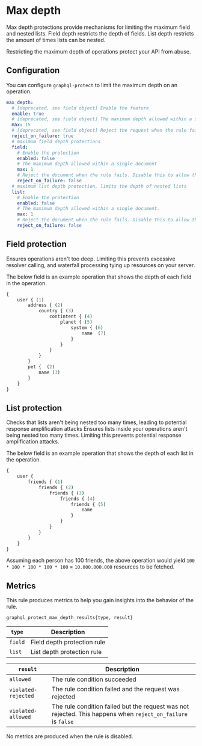 # Max depth

Max depth protections provide mechanisms for limiting the maximum field and nested lists.
Field depth restricts the depth of fields.
List depth restricts the amount of times lists can be nested.

Restricting the maximum depth of operations protect your API from abuse.

<!-- TOC -->

## Configuration

You can configure `graphql-protect` to limit the maximum depth on an operation.

```yaml
max_depth:
  # [deprecated, see field object] Enable the feature
  enable: true
  # [deprecated, see field object] The maximum depth allowed within a single request.
  max: 15
  # [deprecated, see field object] Reject the request when the rule fails. Disable this to allow the request
  reject_on_failure: true
  # maximum field depth protections
  field:
    # Enable the protection
    enabled: false
    # The maximum depth allowed within a single document
    max: 1
    # Reject the document when the rule fails. Disable this to allow the document to be passed on to your API.
    reject_on_failure: false
  # maximum list depth protection, limits the depth of nested lists
  list:
    # Enable the protection
    enabled: false
    # The maximum depth allowed within a single document.
    max: 1
    # Reject the document when the rule fails. Disable this to allow the document to be passed on to your API.
    reject_on_failure: false
```

## Field protection

Ensures operations aren't too deep. Limiting this prevents excessive resolver calling, and waterfall processing tying up resources on your server.

The below field is an example operation that shows the depth of each field in the operation.
```graphql
{
    user { (1)
        address { (2)
            country { (3)
                contintent { (4)
                    planet { (5)
                        system { (6)
                            name  (7) 
                        }
                    }
                }
            }
        }
        pet {  (2)
            name (3)
        }       
    }
}
```

## List protection

Checks that lists aren't being nested too many times, leading to potential response amplification attacks
Ensures lists inside your operations aren't being nested too many times. Limiting this prevents potential response amplification attacks.

The below field is an example operation that shows the depth of each list in the operation.

```graphql
{ 
    user {
        friends { (1) 
            friends { (2) 
                friends { (3) 
                    friends { (4) 
                        friends { (5) 
                            name
                        } 
                    } 
                } 
            } 
        } 
    } 
}
```

Assuming each person has 100 friends, the above operation would yield `100 * 100 * 100 * 100 * 100` = `10.000.000.000` resources to be fetched.

## Metrics

This rule produces metrics to help you gain insights into the behavior of the rule.

```
graphql_protect_max_depth_results{type, result}
```

| `type`   | Description                                                                                                  |
|----------|--------------------------------------------------------------------------------------------------------------|
| `field`  | Field depth protection rule                                                                                  |
| `list`   | List depth protection rule                                                                                   |

| `result`            | Description                                                                                                  |
|---------------------|--------------------------------------------------------------------------------------------------------------|
| `allowed`           | The rule condition succeeded                                                                                 |
| `violated-rejected` | The rule condition failed and the request was rejected                                                       |
| `violated-allowed`  | The rule condition failed but the request was not rejected. This happens when `reject_on_failure` is `false` |

No metrics are produced when the rule is disabled.